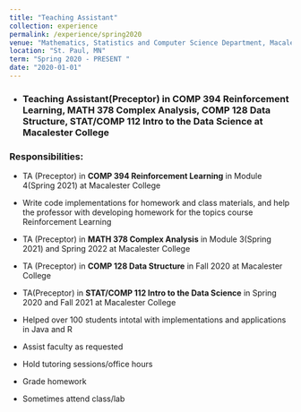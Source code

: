 ```yaml
---
title: "Teaching Assistant"
collection: experience
permalink: /experience/spring2020
venue: "Mathematics, Statistics and Computer Science Department, Macalester College"
location: "St. Paul, MN"
term: "Spring 2020 - PRESENT "
date: "2020-01-01"
---
```

- ### Teaching Assistant(Preceptor) in **COMP 394 Reinforcement Learning**, **MATH 378 Complex Analysis**, **COMP 128 Data Structure**, **STAT/COMP 112 Intro to the Data Science** at Macalester College



### Responsibilities:	

- TA (Preceptor) in **COMP 394 Reinforcement Learning** in Module 4(Spring 2021) at Macalester College
- Write code implementations for homework and class materials, and help the professor with developing homework for the topics course Reinforcement Learning
- TA (Preceptor) in **MATH 378 Complex Analysis** in Module 3(Spring 2021) and Spring 2022 at Macalester College
- TA (Preceptor) in **COMP 128 Data Structure** in Fall 2020 at Macalester College
- TA(Preceptor) in **STAT/COMP 112 Intro to the Data Science** in Spring 2020 and Fall 2021 at Macalester College

- Helped over 100 students intotal with implementations and applications in Java and R
- Assist faculty as requested
- Hold tutoring sessions/office hours
- Grade homework
- Sometimes attend class/lab